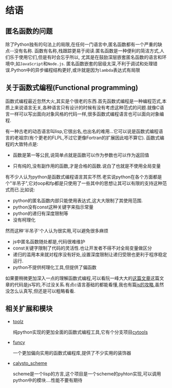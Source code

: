 # 结语

## 匿名函数的问题

除了Python独有的句法上的局限,在任何一门语言中,匿名函数都有一个严重的缺点--没有名称.
函数有名称,栈跟踪更易于阅读.匿名函数是一种便利的简洁方式,人们乐于使用它们,但是有时会忘乎所以,
尤其是在鼓励深层嵌套匿名函数的语言和环境中,如`JavaScript`和`Node.js`.
匿名函数嵌套的层级太深,不利于调试和处理错误.Python中的异步编程结构更好,或许就是因为`lambda`表达式有局限

## 关于函数式编程(Functional programming)

函数式编程最近忽然大火,其实是个很老的东西.首先函数式编程是一种编程范式,本质上来说语言无关,各种语言只有设计的时候有没有考虑这种范式的问题.就像C语言一样可以写出面向对象风格的代码一样,很多函数式编程语言也可以面向对象编程.

有一种古老的动态语言叫lisp,它很出名,也出名的难用...它可以说是函数式编程语言的老祖宗(有个更老的FLPL,不过它更像Fortran的扩展因此咱不算它).
函数式编程的大致特点是:

+ 函数是第一等公民,说简单点就是函数可以作为参数也可以作为返回值

+ 只有纯的,没有副作用的函数,才是合格的函数.说白了也就是不使用全局变量

有不少人认为python是函数式编程语言其实不然.老实说python在各个方面都是个"半吊子",它对oop和fp都是只使用了一些其中的思想让其可以有限的支持这种范式而已.比如说:

+ python的匿名函数内部只能使用表达式,这大大限制了其使用范围.
+ python没有const这种关键字来指示常量
+ python的递归有深度限制等
+ 没有柯理化

然而这种'半吊子'个人认为很实用,可以避免很多麻烦

+ js中匿名函数随处都是,代码很难维护
+ const关键字限制了代码的灵活性.也让开发者不得不对全局变量做区分
+ 递归的滥用本来就对程序没有好处,设置深度限制让递归受限也更利于程序稳定运行.
+ python不提供柯理化工具,但提供了偏函数

如果要稍微更加深入一点的理解函数式编程,可以看阮一峰大大的[这篇文章](http://www.ruanyifeng.com/blog/2017/02/fp-tutorial.html)这篇文章的代码是js写的,不过没关系.有点c语言基础的都能看懂,我也有篇[js的攻略](http://blog.hszofficial.site/TutorialForJavascript/),虽然没怎么认真写,但还是可以粗略看看.

## 相关扩展和模块

+ [toolz](https://github.com/pytoolz/toolz)

    纯python实现的更加全面的函数式编程工具,它有个分支项目[cytools](https://github.com/pytoolz/cytoolz)

+ [funcy](https://github.com/Suor/funcy)
    
    一个更加偏向实用的函数式编程库,提供了不少实用的装饰器

+ [calysto_scheme](https://github.com/Calysto/calysto_scheme)

    scheme是一个lisp的方言,这个项目是一个scheme的pyhton实现,可以调用python中的模块....性能不要有期待